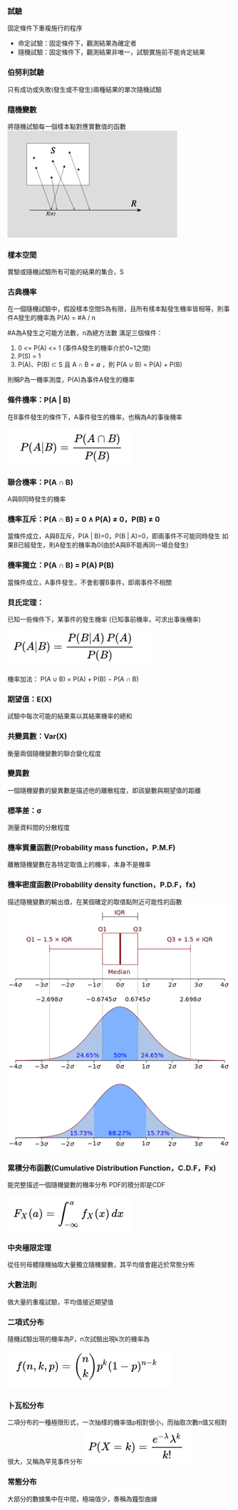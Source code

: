### 試驗
固定條件下重複施行的程序
* 命定試驗：固定條件下，觀測結果為確定者
* 隨機試驗：固定條件下，觀測結果非唯一，試驗實施前不能肯定結果

### 伯努利試驗
只有成功或失敗(發生或不發生)兩種結果的單次隨機試驗

### 隨機變數
將隨機試驗每一個樣本點對應實數值的函數
![](assets/markdown-img-paste-20211008215703106.png)

### 樣本空間
實驗或隨機試驗所有可能的結果的集合，S

### 古典機率
在一個隨機試驗中，假設樣本空間S為有限，且所有樣本點發生機率皆相等，則事件A發生的機率為
P(A) = #A / n

 #A為A發生之可能方法數，n為總方法數
滿足三個條件：
1. 0 <= P(A) <= 1 (事件A發生的機率介於0~1之間)
2. P(S) = 1
3. P(A)、P(B) ⊂ S 且 A ∩ B = ∅ ，則 P(A ∪ B) = P(A) + P(B)

則稱P為一機率測度，P(A)為事件A發生的機率


### 條件機率：P(A | B)
在B事件發生的條件下，A事件發生的機率，也稱為A的事後機率

![](assets/markdown-img-paste-20211008205552493.png)

### 聯合機率：P(A ∩ B)
A與B同時發生的機率

### 機率互斥：P(A ∩ B) = 0 ∧ P(A) ≠ 0，P(B) ≠ 0
當條件成立，A與B互斥，P(A | B)=0，P(B | A)=0，即兩事件不可能同時發生
如果B已經發生，則A發生的機率為0(由於A與B不能再同一場合發生)

### 機率獨立：P(A ∩ B) = P(A) P(B)
當條件成立，A事件發生，不會影響B事件，即兩事件不相關

### 貝氏定理：
已知一些條件下，某事件的發生機率
(已知事前機率，可求出事後機率)

![](assets/markdown-img-paste-20211008213516897.png)

機率加法：
 P(A ∪ B) = P(A) + P(B) − P(A ∩ B)

### 期望值：E(X)
試驗中每次可能的結果乘以其結果機率的總和

### 共變異數：Var(X)
衡量兩個隨機變數的聯合變化程度

### 變異數
一個隨機變數的變異數是描述他的離散程度，即該變數與期望值的距離

### 標準差：σ
測量資料間的分散程度

### 機率質量函數(Probability mass function，P.M.F)
離散隨機變數在各特定取值上的機率，本身不是機率

### 機率密度函數(Probability density function，P.D.F，fx)
描述隨機變數的輸出值，在某個確定的取值點附近可能性的函數
![](assets/markdown-img-paste-20211008220056921.png)

### 累積分布函數(Cumulative Distribution Function，C.D.F，Fx)
能完整描述一個隨機變數的機率分布
PDF的積分即是CDF

![](assets/markdown-img-paste-20211021164853871.png)

### 中央極限定理
從任何母體隨機抽取大量獨立隨機變數，其平均值會趨近於常態分佈

### 大數法則
做大量的重複試驗，平均值接近期望值

### 二項式分布
隨機試驗出現的機率為P，n次試驗出現k次的機率為

![](assets/markdown-img-paste-20211021164051597.png)

### 卜瓦松分布
二項分布的一種極限形式，一次抽樣的機率值p相對很小，而抽取次數n值又相對很大，又稱為罕見事件分布
![](assets/markdown-img-paste-20211021164736613.png)

### 常態分布
大部分的數據集中在中間，極端值少，奏稱為鐘型曲線
